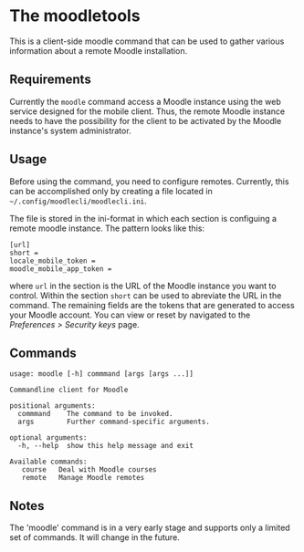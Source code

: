The moodletools
===============

This is a client-side moodle command that can be used to gather various
information about a remote Moodle installation.

Requirements
------------

Currently the `moodle` command access a Moodle instance using the web service
designed for the mobile client. Thus, the remote Moodle instance needs to have
the possibility for the client to be activated by the Moodle instance's system
administrator.

Usage
-----

Before using the command, you need to configure remotes. Currently, this can be
accomplished only by creating a file located in
`~/.config/moodlecli/moodlecli.ini`.

The file is stored in the ini-format in which each section is configuing a
remote moodle instance. The pattern looks like this:
```
[url]
short =
locale_mobile_token =
moodle_mobile_app_token =
```

where `url` in the section is the URL of the Moodle instance you want to
control. Within the section `short` can be used to abreviate the URL in the
command. The remaining fields are the tokens that are generated to access your
Moodle account. You can view or reset by navigated to the *Preferences >
Security keys* page.

Commands
--------

```
usage: moodle [-h] commmand [args [args ...]]

Commandline client for Moodle

positional arguments:
  commmand    The command to be invoked.
  args        Further command-specific arguments.

optional arguments:
  -h, --help  show this help message and exit

Available commands:
   course   Deal with Moodle courses
   remote   Manage Moodle remotes

```

Notes
-----

The 'moodle' command is in a very early stage and supports only a limited set of
commands. It will change in the future.
